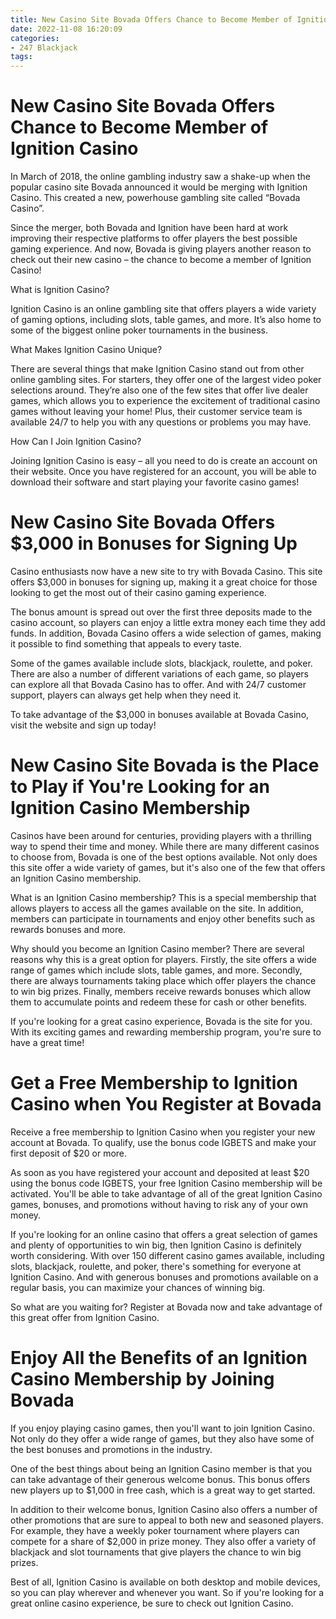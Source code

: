 ```yaml
---
title: New Casino Site Bovada Offers Chance to Become Member of Ignition Casino
date: 2022-11-08 16:20:09
categories:
- 247 Blackjack
tags:
---
```



#  New Casino Site Bovada Offers Chance to Become Member of Ignition Casino

In March of 2018, the online gambling industry saw a shake-up when the popular casino site Bovada announced it would be merging with Ignition Casino. This created a new, powerhouse gambling site called “Bovada Casino”.

Since the merger, both Bovada and Ignition have been hard at work improving their respective platforms to offer players the best possible gaming experience. And now, Bovada is giving players another reason to check out their new casino – the chance to become a member of Ignition Casino!

What is Ignition Casino?

Ignition Casino is an online gambling site that offers players a wide variety of gaming options, including slots, table games, and more. It’s also home to some of the biggest online poker tournaments in the business.

What Makes Ignition Casino Unique?

There are several things that make Ignition Casino stand out from other online gambling sites. For starters, they offer one of the largest video poker selections around. They’re also one of the few sites that offer live dealer games, which allows you to experience the excitement of traditional casino games without leaving your home! Plus, their customer service team is available 24/7 to help you with any questions or problems you may have.

How Can I Join Ignition Casino?

Joining Ignition Casino is easy – all you need to do is create an account on their website. Once you have registered for an account, you will be able to download their software and start playing your favorite casino games!

#  New Casino Site Bovada Offers $3,000 in Bonuses for Signing Up

Casino enthusiasts now have a new site to try with Bovada Casino. This site offers $3,000 in bonuses for signing up, making it a great choice for those looking to get the most out of their casino gaming experience.

The bonus amount is spread out over the first three deposits made to the casino account, so players can enjoy a little extra money each time they add funds. In addition, Bovada Casino offers a wide selection of games, making it possible to find something that appeals to every taste.

Some of the games available include slots, blackjack, roulette, and poker. There are also a number of different variations of each game, so players can explore all that Bovada Casino has to offer. And with 24/7 customer support, players can always get help when they need it.

To take advantage of the $3,000 in bonuses available at Bovada Casino, visit the website and sign up today!

#  New Casino Site Bovada is the Place to Play if You're Looking for an Ignition Casino Membership

Casinos have been around for centuries, providing players with a thrilling way to spend their time and money. While there are many different casinos to choose from, Bovada is one of the best options available. Not only does this site offer a wide variety of games, but it's also one of the few that offers an Ignition Casino membership.

What is an Ignition Casino membership? This is a special membership that allows players to access all the games available on the site. In addition, members can participate in tournaments and enjoy other benefits such as rewards bonuses and more.

Why should you become an Ignition Casino member? There are several reasons why this is a great option for players. Firstly, the site offers a wide range of games which include slots, table games, and more. Secondly, there are always tournaments taking place which offer players the chance to win big prizes. Finally, members receive rewards bonuses which allow them to accumulate points and redeem these for cash or other benefits.

If you're looking for a great casino experience, Bovada is the site for you. With its exciting games and rewarding membership program, you're sure to have a great time!

#  Get a Free Membership to Ignition Casino when You Register at Bovada

Receive a free membership to Ignition Casino when you register your new account at Bovada. To qualify, use the bonus code IGBETS and make your first deposit of $20 or more.

As soon as you have registered your account and deposited at least $20 using the bonus code IGBETS, your free Ignition Casino membership will be activated. You'll be able to take advantage of all of the great Ignition Casino games, bonuses, and promotions without having to risk any of your own money.

If you're looking for an online casino that offers a great selection of games and plenty of opportunities to win big, then Ignition Casino is definitely worth considering. With over 150 different casino games available, including slots, blackjack, roulette, and poker, there's something for everyone at Ignition Casino. And with generous bonuses and promotions available on a regular basis, you can maximize your chances of winning big.

So what are you waiting for? Register at Bovada now and take advantage of this great offer from Ignition Casino.

#  Enjoy All the Benefits of an Ignition Casino Membership by Joining Bovada

If you enjoy playing casino games, then you'll want to join Ignition Casino. Not only do they offer a wide range of games, but they also have some of the best bonuses and promotions in the industry.

One of the best things about being an Ignition Casino member is that you can take advantage of their generous welcome bonus. This bonus offers new players up to $1,000 in free cash, which is a great way to get started.

In addition to their welcome bonus, Ignition Casino also offers a number of other promotions that are sure to appeal to both new and seasoned players. For example, they have a weekly poker tournament where players can compete for a share of $2,000 in prize money. They also offer a variety of blackjack and slot tournaments that give players the chance to win big prizes.

Best of all, Ignition Casino is available on both desktop and mobile devices, so you can play wherever and whenever you want. So if you're looking for a great online casino experience, be sure to check out Ignition Casino.